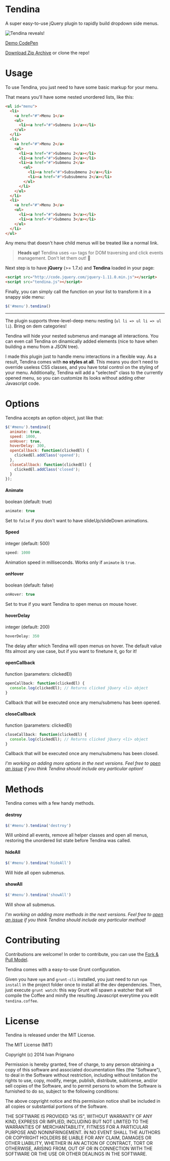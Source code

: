 Tendina
=======

A super easy-to-use jQuery plugin to rapidly build dropdown side menus.

![Tendina reveals!](/demo/tendina.gif "Tendina reveals")

[Demo CodePen](http://codepen.io/iprignano/full/tjoua)

[Download Zip Archive](https://github.com/iprignano/tendina/archive/master.zip) or clone the repo!

Usage
===

To use Tendina, you just need to have some basic markup for your menu.

That means you'll have some nested unordered lists, like this:

```html
<ul id="menu">
  <li>
    <a href="#">Menu 1</a>
    <ul>
      <li><a href="#">Submenu 1</a></li>
    </ul>
  </li>
  <li>
    <a href="#">Menu 2</a>
    <ul>
      <li><a href="#">Submenu 2</a></li>
      <li><a href="#">Submenu 2</a></li>
      <li><a href="#">Submenu 2</a>
        <ul>
          <li><a href="#">Subsubmenu 2</a></li>
          <li><a href="#">Subsubmenu 2</a></li>
        </ul>
      </li>
    </ul>
  </li>
  <li>
    <a href="#">Menu 3</a>
    <ul>
      <li><a href="#">Submenu 3</a></li>
      <li><a href="#">Submenu 3</a></li>
    </ul>
  </li>
</ul>
```

Any menu that doesn't have child menus will be treated like a normal link.

> **Heads up!** Tendina uses `<a>` tags for DOM traversing and click events management. Don't let them out! :wolf:

Next step is to have **jQuery** (>= 1.7.x) and **Tendina** loaded in your page:

```html
<script src="http://code.jquery.com/jquery-1.11.0.min.js"></script>
<script src="tendina.js"></script>
```

Finally, you can simply call the function on your list to transform it in a snappy side menu:

```javascript
$('#menu').tendina()
```

***

The plugin supports three-level-deep menu nesting (`ul li => ul li => ul li`). Bring on dem categories!

Tendina will hide your nested submenus and manage all interactions. You can even call Tendina on dinamically added elements (nice to have when building a menu from a JSON tree).

I made this plugin just to handle menu interactions in a flexible way. As a result, Tendina comes with **no styles at all**.
This means you don't need to override useless CSS classes, and you have total control on the styling of your menu. Additionally, Tendina will add a "selected" class to the currently opened menu, so you can customize its looks without adding other Javascript code.

Options
===

Tendina accepts an option object, just like that:

```javascript
$('#menu').tendina({
  animate: true,
  speed: 1000,
  onHover: true,
  hoverDelay: 300,
  openCallback: function(clickedEl) {
    clickedEl.addClass('opened');
  },
  closeCallback: function(clickedEl) {
    clickedEl.addClass('closed');
  }
});
```

#### **Animate**
boolean (default: true)

```javascript
animate: true
```
Set to `false` if you don't want to have slideUp/slideDown animations.

#### **Speed**
integer (default: 500)

```javascript
speed: 1000
```

Animation speed in milliseconds. Works only if `animate` is `true`.

#### **onHover**
boolean (default: false)

```javascript
onHover: true
```

Set to true if you want Tendina to open menus on mouse hover.

#### **hoverDelay**
integer (default: 200)

```javascript
hoverDelay: 350
```

The delay after which Tendina will open menus on hover. The default value fits almost any use case, but if you want to finetune it, go for it!

#### **openCallback**
function (parameters: clickedEl)

```javascript
openCallback: function(clickedEl) {
  console.log(clickedEl); // Returns clicked jQuery <li> object
}
```

Callback that will be executed once any menu/submenu has been opened.

#### **closeCallback**
function (parameters: clickedEl)

```javascript
closeCallback: function(clickedEl) {
  console.log(clickedEl); // Returns clicked jQuery <li> object
}
```

Callback that will be executed once any menu/submenu has been closed.

*I'm working on adding more options in the next versions. Feel free to [open an issue](https://github.com/iprignano/tendina/issues) if you think Tendina should include any particular option!*

Methods
===

Tendina comes with a few handy methods.

#### **destroy**

```javascript
$('#menu').tendina('destroy')
```

Will unbind all events, remove all helper classes and open all menus, restoring the unordered list state before Tendina was called.

#### **hideAll**

```javascript
$('#menu').tendina('hideAll')
```

Will hide all open submenus.

#### **showAll**

```javascript
$('#menu').tendina('showAll')
```

Will show all submenus.


*I'm working on adding more methods in the next versions. Feel free to [open an issue](https://github.com/iprignano/tendina/issues) if you think Tendina should include any particular method!*

Contributing
===

Contributions are welcome! In order to contribute, you can use the [Fork & Pull Model](https://help.github.com/articles/using-pull-requests#fork--pull).

Tendina comes with a easy-to-use Grunt configuration.

Given you have `npm` and `grunt-cli` installed, you just need to run `npm install` in the project folder once to install all the dev dependencies.
Then, just execute `grunt watch`: this way Grunt will spawn a watcher that will compile the Coffee and minify the resulting Javascript everytime you edit `tendina.coffee`.

License
===

Tendina is released under the MIT License.

The MIT License (MIT)

Copyright (c) 2014 Ivan Prignano

Permission is hereby granted, free of charge, to any person obtaining a copy
of this software and associated documentation files (the "Software"), to deal
in the Software without restriction, including without limitation the rights
to use, copy, modify, merge, publish, distribute, sublicense, and/or sell
copies of the Software, and to permit persons to whom the Software is
furnished to do so, subject to the following conditions:

The above copyright notice and this permission notice shall be included in all
copies or substantial portions of the Software.

THE SOFTWARE IS PROVIDED "AS IS", WITHOUT WARRANTY OF ANY KIND, EXPRESS OR
IMPLIED, INCLUDING BUT NOT LIMITED TO THE WARRANTIES OF MERCHANTABILITY,
FITNESS FOR A PARTICULAR PURPOSE AND NONINFRINGEMENT. IN NO EVENT SHALL THE
AUTHORS OR COPYRIGHT HOLDERS BE LIABLE FOR ANY CLAIM, DAMAGES OR OTHER
LIABILITY, WHETHER IN AN ACTION OF CONTRACT, TORT OR OTHERWISE, ARISING FROM,
OUT OF OR IN CONNECTION WITH THE SOFTWARE OR THE USE OR OTHER DEALINGS IN THE
SOFTWARE.